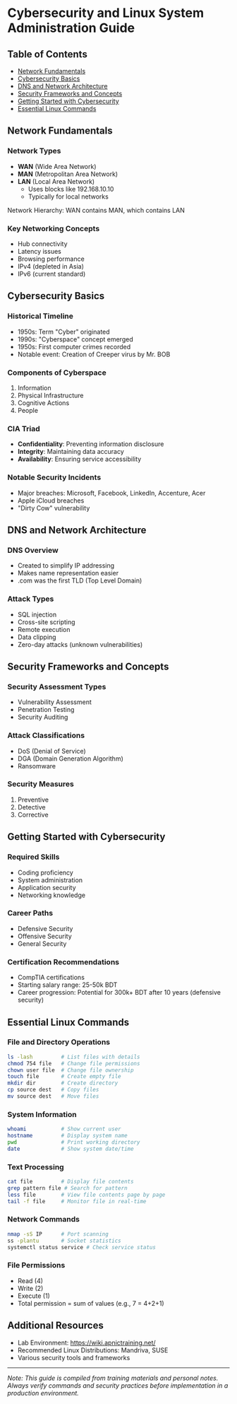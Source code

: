# Cybersecurity and Linux System Administration Guide

## Table of Contents
- [Network Fundamentals](#network-fundamentals)
- [Cybersecurity Basics](#cybersecurity-basics)
- [DNS and Network Architecture](#dns-and-network-architecture)
- [Security Frameworks and Concepts](#security-frameworks-and-concepts)
- [Getting Started with Cybersecurity](#getting-started-with-cybersecurity)
- [Essential Linux Commands](#essential-linux-commands)

## Network Fundamentals

### Network Types
- **WAN** (Wide Area Network)
- **MAN** (Metropolitan Area Network)
- **LAN** (Local Area Network)
  - Uses blocks like 192.168.10.10
  - Typically for local networks

Network Hierarchy: WAN contains MAN, which contains LAN

### Key Networking Concepts
- Hub connectivity
- Latency issues
- Browsing performance
- IPv4 (depleted in Asia)
- IPv6 (current standard)

## Cybersecurity Basics

### Historical Timeline
- 1950s: Term "Cyber" originated
- 1990s: "Cyberspace" concept emerged
- 1950s: First computer crimes recorded
- Notable event: Creation of Creeper virus by Mr. BOB

### Components of Cyberspace
1. Information
2. Physical Infrastructure
3. Cognitive Actions
4. People

### CIA Triad
- **Confidentiality**: Preventing information disclosure
- **Integrity**: Maintaining data accuracy
- **Availability**: Ensuring service accessibility

### Notable Security Incidents
- Major breaches: Microsoft, Facebook, LinkedIn, Accenture, Acer
- Apple iCloud breaches
- "Dirty Cow" vulnerability

## DNS and Network Architecture

### DNS Overview
- Created to simplify IP addressing
- Makes name representation easier
- .com was the first TLD (Top Level Domain)

### Attack Types
- SQL injection
- Cross-site scripting
- Remote execution
- Data clipping
- Zero-day attacks (unknown vulnerabilities)

## Security Frameworks and Concepts

### Security Assessment Types
- Vulnerability Assessment
- Penetration Testing
- Security Auditing

### Attack Classifications
- DoS (Denial of Service)
- DGA (Domain Generation Algorithm)
- Ransomware

### Security Measures
1. Preventive
2. Detective
3. Corrective

## Getting Started with Cybersecurity

### Required Skills
- Coding proficiency
- System administration
- Application security
- Networking knowledge

### Career Paths
- Defensive Security
- Offensive Security
- General Security

### Certification Recommendations
- CompTIA certifications
- Starting salary range: 25-50k BDT
- Career progression: Potential for 300k+ BDT after 10 years (defensive security)

## Essential Linux Commands

### File and Directory Operations
```bash
ls -lash         # List files with details
chmod 754 file   # Change file permissions
chown user file  # Change file ownership
touch file       # Create empty file
mkdir dir        # Create directory
cp source dest   # Copy files
mv source dest   # Move files
```

### System Information
```bash
whoami           # Show current user
hostname         # Display system name
pwd              # Print working directory
date             # Show system date/time
```

### Text Processing
```bash
cat file         # Display file contents
grep pattern file # Search for pattern
less file        # View file contents page by page
tail -f file     # Monitor file in real-time
```

### Network Commands
```bash
nmap -sS IP      # Port scanning
ss -plantu       # Socket statistics
systemctl status service # Check service status
```

### File Permissions
- Read (4)
- Write (2)
- Execute (1)
- Total permission = sum of values (e.g., 7 = 4+2+1)

## Additional Resources
- Lab Environment: https://wiki.apnictraining.net/
- Recommended Linux Distributions: Mandriva, SUSE
- Various security tools and frameworks

---
*Note: This guide is compiled from training materials and personal notes. Always verify commands and security practices before implementation in a production environment.*
